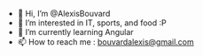 - 👋 Hi, I’m @AlexisBouvard
- 👀 I’m interested in IT, sports, and food :P
- 🌱 I’m currently learning Angular
- 📫 How to reach me : bouvardalexis@gmail.com
